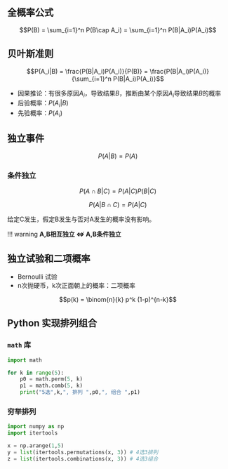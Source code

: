 ## 全概率公式

$$P(B) = \sum_{i=1}^n P(B\cap A_i) = \sum_{i=1}^n P(B|A_i)P(A_i)$$

## 贝叶斯准则

$$P(A_i|B) = \frac{P(B|A_i)P(A_i)}{P(B)} = \frac{P(B|A_i)P(A_i)}{\sum_{i=1}^n P(B|A_i)P(A_i)}$$

- 因果推论：有很多原因$A_i$，导致结果$B$，推断由某个原因$A_i$导致结果$B$的概率
- 后验概率：$P(A_i|B)$
- 先验概率：$P(A_i)$

## 独立事件

$$P(A|B) = P(A)$$

### 条件独立

$$P(A\cap B|C) = P(A|C)P(B|C)$$

$$P(A|B\cap C) = P(A|C)$$

给定C发生，假定B发生与否对A发生的概率没有影响。

!!! warning **A,B相互独立 $\nLeftrightarrow$ A,B条件独立**

## 独立试验和二项概率

- Bernoulli 试验
- n次抛硬币，k次正面朝上的概率：二项概率

$$p(k) = \binom{n}{k} p^k (1-p)^{n-k}$$

## Python 实现排列组合

### `math` 库

```python
import math

for k in range(5):
    p0 = math.perm(5, k)
    p1 = math.comb(5, k)
    print("5选",k,", 排列 ",p0,", 组合 ",p1)
```

### 穷举排列

```python
import numpy as np
import itertools

x = np.arange(1,5)
y = list(itertools.permutations(x, 3)) # 4选3排列
z = list(itertools.combinations(x, 3)) # 4选3组合
```